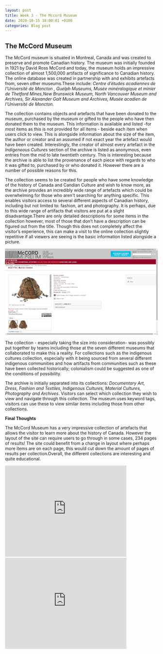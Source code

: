 ```yaml
---
layout: post
title: Week 3 - The Mccord Museum
date: 2020-10-15 18:00:01 +0100
categories: Blog post
---
```

## The McCord Museum
The McCord museum is situated in Montreal, Canada and was created to preserve and promote Canadian history. The museum was initially founded in 1921 by David Ross McCord and today, the museum holds an impressive collection of almost 1,500,000 artifacts of significance to Canadian history. The online database was created in partnership with and exhibits artefacts from, seven other museums.These include: *Centre d’études acadiennes de l’Université de Moncton , Guelph Museums, Musée minéralogique et minier de Thetford Mines,New Brunswick Museum, North Vancouver Museum and Archives, Sir Alexander Galt Museum and Archives, Musée acadien de l’Université de Moncton.*

The collection contains objects and artefacts that have been donated to the museum, purchased by the museum or gifted to the people who have then donated them to the museum. This information is available and listed 
-for *most* items as this is not provided for all items - beside each item when users click to view. This is alongside information about the size of the item, the author or creator and an assumed if not exact year the artefact would have been created. Interestingly, the creator of almost every artefact in the *Indigeneous Cultures* section of the archive is listed as anonymous, even entries from the mid to late twentieth century. This is interesting because the archive is able to list the provenance of each piece with regards to who it was gifted to, purchased by or who donated it. However there are a number of possible reasons for this.

The collection seems to be created for people who have some knowledge of the history of Canada and Candian
Culture and wish to know more, as the archive provides an incredibly wide range of artefacts which could 
be overwhelming for those who aren't searching for anything specific. This enables visitors access to several different aspects of Canadian history, including but not limited to: fashion, art and photography. It is perhaps, due to this wide range of artifacts that visitors are put at a slight disadvantage.There are only detailed descriptions for some items in the collection however, most of those that don’t have a description can be figured out from the title. Though this does not completely affect the visitor’s experience, this can make a visit to the online collection slightly repetitive  if all viewers are seeing is the basic information listed alongside a picture.

![mccord](/media/mccord.png)
            
The collection - especially taking the size into consideration- was possibly put together by teams including those at the seven different museums that collaborated to make this a reality. For collections such as the 
indigenous cultures collection, especially with it being sourced from several different indigenous communities  and how artifacts from communities such as these have been collected historically; colonialism could be suggested as one of the conditions of possibility.

The archive is initially separated into its collections: *Documentary Art, Dress, Fashion and Textiles, 
Indigenous Cultures, Material Cultures, Photography and Archives*. Visitors can select which collection 
they wish to view and navigate through this collection. The museum uses keyword tags, visitors can use these
to view similar items including those from other collections.

**Final Thoughts**

The McCord Museum has a very impressive collection of artefacts that allows the visitor to learn more about 
the history of Canada. However the layout of the site can require users to go through in some cases,  234 pages of results! 
The site could benefit from a change in layout where perhaps more items are on each page, this would  cut down the amount of pages of results per collection.Overall, the different collections are interesting and quite educational.
<iframe src="https://www.google.com/maps/embed?pb=!1m18!1m12!1m3!1d2796.2871457383676!2d-73.5755957844412!3d45.504297979101395!2m3!1f0!2f0!3f0!3m2!1i1024!2i768!4f13.1!3m3!1m2!1s0x4cb7b3ba1cfd0825%3A0xd1683b4ce04d0773!2sMcCord%20Museum!5e0!3m2!1sen!2suk!4v1602879138336!5m2!1sen!2suk" width="400" height="300" frameborder="0" style="border:0;" allowfullscreen="" aria-hidden="false" tabindex="0"></iframe>
 <iframe src="https://www.google.com/maps/embed?pb=!4v1602879267775!6m8!1m7!1sCAoSLEFGMVFpcE1xNUtiakxPWDJHS092OVozZkRvSnByc0xTYjNOaVY1NGp2QVkt!2m2!1d45.50441183219015!2d-73.57369650488289!3f142.06205774446335!4f-1.7306424356913652!5f0.7820865974627469" width="400" height="300" frameborder="0" style="border:0;" allowfullscreen="" aria-hidden="false" tabindex="0"></iframe>
